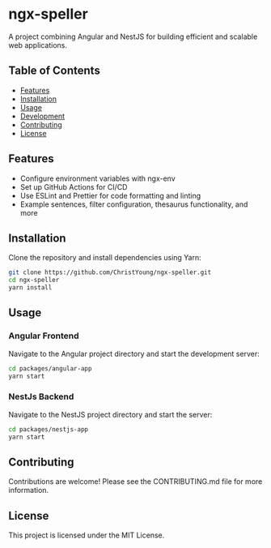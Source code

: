 # ngx-speller

A project combining Angular and NestJS for building efficient and scalable web applications.

## Table of Contents

- [Features](#features)
- [Installation](#installation)
- [Usage](#usage)
- [Development](#development)
- [Contributing](#contributing)
- [License](#license)

## Features

- Configure environment variables with ngx-env
- Set up GitHub Actions for CI/CD
- Use ESLint and Prettier for code formatting and linting
- Example sentences, filter configuration, thesaurus functionality, and more

## Installation

Clone the repository and install dependencies using Yarn:

```sh
git clone https://github.com/ChristYoung/ngx-speller.git
cd ngx-speller
yarn install
```

## Usage

### Angular Frontend
Navigate to the Angular project directory and start the development server:
```sh
cd packages/angular-app
yarn start
```

### NestJs Backend
Navigate to the NestJS project directory and start the server:
```sh
cd packages/nestjs-app
yarn start
```

## Contributing
Contributions are welcome! Please see the CONTRIBUTING.md file for more information.

## License
This project is licensed under the MIT License.

